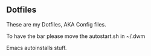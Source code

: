 ## Dotfiles

These are my Dotfiles, AKA Config files.

To have the bar please move the autostart.sh in ~/.dwm


Emacs autoinstalls stuff. 
